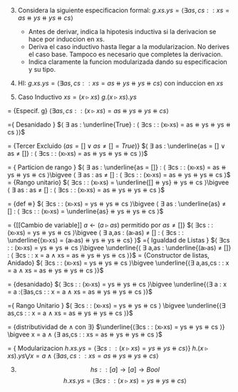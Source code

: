 3. Considera la siguiente especificacion formal: $g.xs.ys = ⟨ ∃ as, cs : : xs = as ⧺ ys ⧺ ys ⧺ cs ⟩$
	- Antes de derivar, indica la hipotesis inductiva si la derivacion se hace por induccion en xs.
	- Deriva el caso inductivo hasta llegar a la modularizacion. No derives el caso base. Tampoco es necesario que completes la derivacion.
	- Indica claramente la funcion modularizada dando su especificacion y su tipo.

1. HI: $g.xs.ys = ⟨ ∃ as, cs : : xs = as ⧺ ys ⧺ ys ⧺ cs ⟩$ con induccion en $xs$
2. Caso Inductivo $xs=(x▹xs)$
$g.(x▹xs).ys$

= {Especif. g}
$⟨ ∃ as, cs : : (x▹xs) = as ⧺ ys ⧺ ys ⧺ cs ⟩$

={ Desanidado }
$⟨ ∃ as : \underline{True} : ⟨ ∃cs : : (x▹xs) = as ⧺ ys ⧺ ys ⧺ cs ⟩⟩$

= {Tercer Excluido $(as = [] ∨ as ≠ [] = True)$}
$⟨ ∃ as : \underline{as = [] ∨ as ≠ []} : ⟨ ∃cs : : (x▹xs) = as ⧺ ys ⧺ ys ⧺ cs ⟩⟩$

= { Particion de rango }
$⟨ ∃ as : \underline{as = []} : ⟨ ∃cs : : (x▹xs) = as ⧺ ys ⧺ ys ⧺ cs ⟩\bigvee ⟨ ∃ as : as ≠ [] : ⟨ ∃cs : : (x▹xs) = as ⧺ ys ⧺ ys ⧺ cs ⟩$
= {Rango unitario}
$⟨ ∃cs : : (x▹xs) = \underline{[] ⧺ ys} ⧺ ys ⧺ cs ⟩\bigvee ⟨ ∃ as : as ≠ [] : ⟨ ∃cs : : (x▹xs) = as ⧺ ys ⧺ ys ⧺ cs ⟩$

= {def ⧺}
$⟨ ∃cs : : (x▹xs) = ys ⧺ ys ⧺ cs ⟩\bigvee ⟨ ∃ as : \underline{as} ≠ [] : ⟨ ∃cs : : (x▹xs) = \underline{as} ⧺ ys ⧺ ys ⧺ cs ⟩$

= {[[Cambio de variable]] $a←(a▹as)$ permitido por $as ≠ []$}
$⟨ ∃cs : : (x▹xs) = ys ⧺ ys ⧺ cs ⟩\bigvee ⟨ ∃ a,as : (a▹as) ≠ [] : ⟨ ∃cs : : \underline{(x▹xs) = (a▹as) ⧺ ys ⧺ ys ⧺ cs} ⟩$
={ Igualdad de Listas }
$⟨ ∃cs : : (x▹xs) = ys ⧺ ys ⧺ cs ⟩\bigvee \underline{⟨ ∃ a,as : \underline{(a▹as) ≠ []} : ⟨ ∃cs : : x = a ∧ xs = as ⧺ ys ⧺ ys ⧺ cs ⟩}$
= {Constructor de listas, Anidado}
$⟨ ∃cs : : (x▹xs) = ys ⧺ ys ⧺ cs ⟩\bigvee \underline{⟨∃ a,as,cs : : x = a ∧ xs = as ⧺ ys ⧺ ys ⧺ cs ⟩}$

= {desanidado}
$⟨ ∃cs : : (x▹xs) = ys ⧺ ys ⧺ cs ⟩\bigvee \underline{⟨∃ a : x = a :⟨∃as,cs : : x = a ∧ xs = as ⧺ ys ⧺ ys ⧺ cs ⟩}$

={ Rango Unitario }
$⟨ ∃cs : : (x▹xs) = ys ⧺ ys ⧺ cs ⟩ \bigvee \underline{⟨∃ as,cs : : x = a ∧ xs = as ⧺ ys ⧺ ys ⧺ cs ⟩}$

= {distributividad de ∧ con ∃}
$\underline{⟨∃cs : : (x▹xs) = ys ⧺ ys ⧺ cs ⟩} \bigvee x = a ∧ ⟨∃ as,cs : :  xs = as ⧺ ys ⧺ ys ⧺ cs ⟩$

= { Modularizacion $h.xs.ys = ⟨∃cs : : (x▹xs) = ys ⧺ ys ⧺ cs ⟩$}
$h.(x▹xs).ys \bigvee x = a ∧ ⟨∃ as,cs : :  xs = as ⧺ ys ⧺ ys ⧺ cs ⟩$

3. $$hs :: [a] → [a] → Bool$$$$h.xs.ys = ⟨∃cs : : (x▹xs) = ys ⧺ ys ⧺ cs ⟩$$
